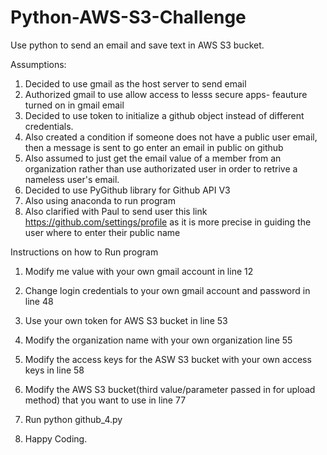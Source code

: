 # Python-AWS-S3-Challenge
Use python to send an email and save text in AWS S3 bucket.

Assumptions: 
1. Decided to use gmail as the host server to send email
2. Authorized gmail to use allow access to lesss secure apps- feauture turned on in gmail email
3. Decided to use token to initialize a github object instead of different credentials. 
4. Also created a condition if someone does not have a public user email, 
then a message is sent to go enter an email in public  on github
5. Also assumed to just get the email value of a member from an organization rather than use 
authorizated user in order to retrive a nameless user's email. 
6. Decided to use PyGithub library for Github API V3 
7. Also using anaconda to run program 
8. Also clarified with Paul to send user this link https://github.com/settings/profile 
as it is more precise in guiding the user where to enter their public name

Instructions on how to Run program
1. Modify me value with your own gmail account in line 12
2. Change login credentials to your own gmail account and password in line 48
3. Use your own token for AWS S3 bucket in line 53
4. Modify the organization name with your own organization line 55
5. Modify the access keys for the ASW S3 bucket  with your own access keys in line 58
6. Modify the AWS S3 bucket(third value/parameter passed in for upload method)
that you want to use in line 77

7. Run python github_4.py
8. Happy Coding. 



